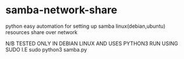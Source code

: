 # samba-network-share
python easy automation for setting up samba linux(debian,ubuntu) resources share over network


N/B TESTED ONLY IN DEBIAN LINUX AND USES PYTHON3
RUN USING SUDO
I.E sudo python3 samba.py
